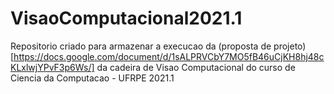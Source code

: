 # VisaoComputacional2021.1
Repositorio criado para armazenar a execucao da (proposta de projeto)[https://docs.google.com/document/d/1sALPRVCbY7MO5fB46uCjKH8hj48cKLxlwjYPvF3p6Ws/] da cadeira de Visao Computacional do curso de Ciencia da Computacao - UFRPE 2021.1
